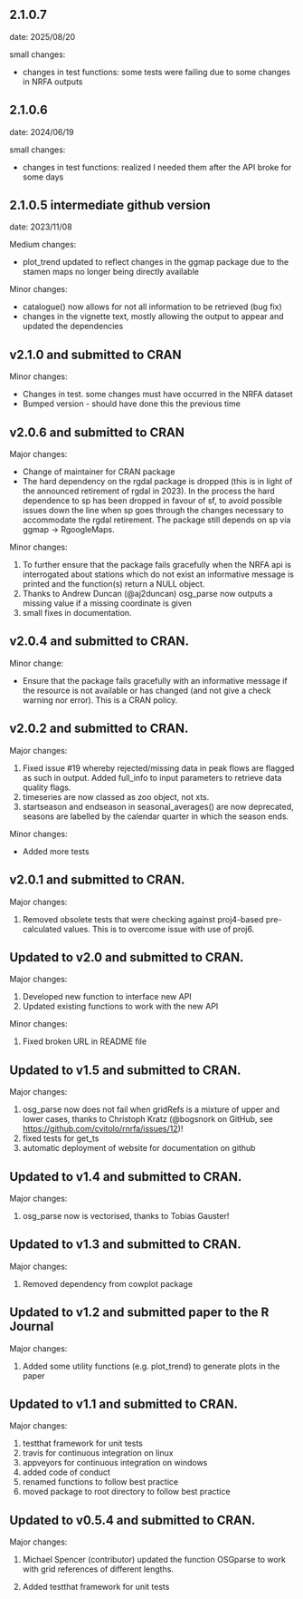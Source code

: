 2.1.0.7
--------------------------------------
date: 2025/08/20

small changes: 
- changes in test functions: some tests were failing due to some changes in NRFA outputs 


2.1.0.6
--------------------------------------
date: 2024/06/19

small changes: 
- changes in test functions: realized I needed them after the API broke for some days 

2.1.0.5 intermediate github version 
--------------------------------------
date: 2023/11/08

Medium changes: 

- plot_trend updated to reflect changes in the ggmap package due to the stamen maps no longer being directly available

Minor changes: 

- catalogue() now allows for not all information to be retrieved (bug fix)
- changes in the vignette text, mostly allowing the output to appear and updated the dependencies

v2.1.0 and submitted to CRAN
--------------------------------------
Minor changes: 

- Changes in test. some changes must have occurred in the NRFA dataset 
- Bumped version - should have done this the previous time


v2.0.6 and submitted to CRAN
--------------------------------------
Major changes: 

- Change of maintainer for CRAN package 
- The hard dependency on the rgdal package is dropped (this is in light of the announced retirement of rgdal in 2023). In the process the hard dependence to sp has been dropped in favour of sf, to avoid possible issues down the line when sp goes through the changes necessary to accommodate the rgdal retirement. The package still depends on sp via ggmap -> RgoogleMaps. 

Minor changes:

1. To further ensure that the package fails gracefully when the NRFA api is interrogated about stations which do not exist an informative message is printed and the function(s) return a NULL object.  
2. Thanks to Andrew Duncan (@aj2duncan) osg_parse now outputs a missing value if a missing coordinate is given 
3. small fixes in documentation. 

v2.0.4 and submitted to CRAN.
--------------------------------------
Minor change:

- Ensure that the package fails gracefully with an informative message if the resource is not available or has changed (and not give a check warning nor error). This is a CRAN policy. 


v2.0.2 and submitted to CRAN.
--------------------------------------

Major changes:

1. Fixed issue #19 whereby rejected/missing data in peak flows are flagged as such in output. Added full_info to input parameters to retrieve data quality flags.
2. timeseries are now classed as zoo object, not xts.
3. startseason and endseason in seasonal_averages() are now deprecated, seasons are labelled by the calendar quarter in which the season ends.

Minor changes:

- Added more tests


v2.0.1 and submitted to CRAN.
--------------------------------------

Major changes:

1. Removed obsolete tests that were checking against proj4-based pre-calculated values. This is to overcome issue with use of proj6.


Updated to v2.0 and submitted to CRAN.
--------------------------------------

Major changes:

1. Developed new function to interface new API 
2. Updated existing functions to work with the new API

Minor changes:
1. Fixed broken URL in README file


Updated to v1.5 and submitted to CRAN.
--------------------------------------

Major changes:

1. osg_parse now does not fail when gridRefs is a mixture of upper and lower cases, thanks to Christoph Kratz (@bogsnork on GitHub, see https://github.com/cvitolo/rnrfa/issues/12)!
2. fixed tests for get_ts
3. automatic deployment of website for documentation on github


Updated to v1.4 and submitted to CRAN.
--------------------------------------

Major changes:

1. osg_parse now is vectorised, thanks to Tobias Gauster! 


Updated to v1.3 and submitted to CRAN.
--------------------------------------

Major changes:

1. Removed dependency from cowplot package


Updated to v1.2 and submitted paper to the R Journal
----------------------------------------------------

Major changes:

1. Added some utility functions (e.g. plot_trend) to generate plots in the paper


Updated to v1.1 and submitted to CRAN.
----------------------------------------

Major changes:

1. testthat framework for unit tests
2. travis for continuous integration on linux
3. appveyors for continuous integration on windows
4. added code of conduct
5. renamed functions to follow best practice
6. moved package to root directory to follow best practice


Updated to v0.5.4 and submitted to CRAN.
----------------------------------------

Major changes:

1. Michael Spencer (contributor) updated the function OSGparse to work with grid references of different lengths.

2. Added testthat framework for unit tests

